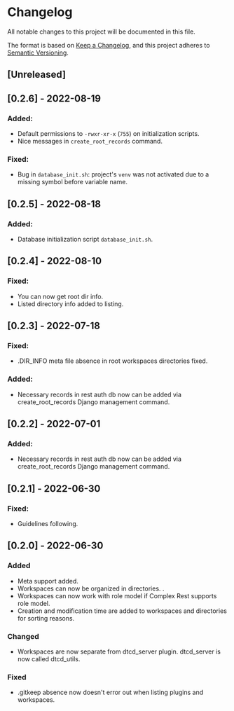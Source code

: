 # Changelog
All notable changes to this project will be documented in this file.

The format is based on [Keep a Changelog](https://keepachangelog.com/en/1.0.0/),
and this project adheres to [Semantic Versioning](https://semver.org/spec/v2.0.0.html).

## [Unreleased]

## [0.2.6] - 2022-08-19
### Added:
- Default permissions to `-rwxr-xr-x` (`755`) on initialization scripts.
- Nice messages in `create_root_records` command.

### Fixed:
- Bug in `database_init.sh`: project's `venv` was not activated due to a missing symbol before variable name.

## [0.2.5] - 2022-08-18
### Added:
- Database initialization script `database_init.sh`.

## [0.2.4] - 2022-08-10
### Fixed:
- You can now get root dir info.
- Listed directory info added to listing.

## [0.2.3] - 2022-07-18

### Fixed:
- .DIR_INFO meta file absence in root workspaces directories fixed.

### Added:
- Necessary records in rest auth db now can be added via create_root_records Django management command.

## [0.2.2] - 2022-07-01

### Added:
- Necessary records in rest auth db now can be added via create_root_records Django management command.

## [0.2.1] - 2022-06-30

### Fixed:
- Guidelines following.

## [0.2.0] - 2022-06-30

### Added
- Meta support added.
- Workspaces can now be organized in directories. .
- Workspaces can now work with role model if Complex Rest supports role model.
- Creation and modification time are added to workspaces and directories for sorting reasons.

### Changed
- Workspaces are now separate from dtcd_server plugin. dtcd_server is now called dtcd_utils.

### Fixed
- .gitkeep absence now doesn't error out when listing plugins and workspaces.